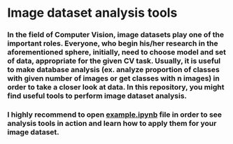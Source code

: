 # Image dataset analysis tools

### In the field of Computer Vision, image datasets play one of the important roles. Everyone, who begin his/her research in the aforementioned sphere, initially, need to choose model and set of data, appropriate for the given CV task. Usually, it is useful to make database analysis (ex. analyze proportion of classes with given number of images or get classes with n images) in order to take a closer look at data. In this repository, you might find useful tools to perform image dataset analysis.

### I highly recommend to open [example.ipynb](/examples/example..ipynb) file in order to see analysis tools in action and learn how to apply them for your image dataset.

